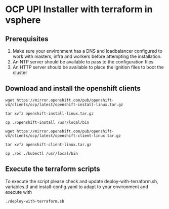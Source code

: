 # OCP UPI Installer with terraform in vsphere 

## Prerequisites

1. Make sure your environment has a DNS and loadbalancer configured to work with masters, infra and workers before attempting the installation. 
2. An NTP server should be available to pass to the configuration files
3. An HTTP server should be available to place the ignition files to boot the cluster

## Download and install the openshift clients

```
wget https://mirror.openshift.com/pub/openshift-v4/clients/ocp/latest/openshift-install-linux.tar.gz

tar xvfz openshift-install-linux.tar.gz

cp ./openshift-install /usr/local/bin

wget https://mirror.openshift.com/pub/openshift-v4/clients/ocp/latest/openshift-client-linux.tar.gz

tar xvfz openshift-client-linux.tar.gz

cp ./oc ./kubectl /usr/local/bin

```

## Execute the terraform scripts

To execute the script please check and update deploy-with-terraform.sh, variables.tf and install-config.yaml to adapt to your environment and execute with

```
./deploy-with-terraform.sh
```
